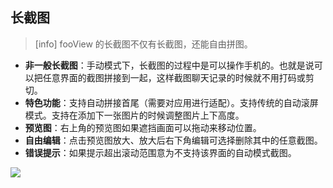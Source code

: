 ## 长截图
>[info] fooView 的长截图不仅有长截图，还能自由拼图。
* **非一般长截图**：手动模式下，长截图的过程中是可以操作手机的。也就是说可以把任意界面的截图拼接到一起，这样截图聊天记录的时候就不用打码或剪切。
* **特色功能**：支持自动拼接首尾（需要对应用进行适配）。支持传统的自动滚屏模式。支持在添加下一张图片的时候调整图片上下高度。
* **预览图**：右上角的预览图如果遮挡画面可以拖动来移动位置。
* **自由编辑**：点击预览图放大、放大后右下角编辑可选择删除其中的任意截图。
* **错误提示**：如果提示超出滚动范围意为不支持该界面的自动模式截图。

![](http://ww1.sinaimg.cn/large/6b1dd0a7ly1fzrdawrjn6j20u01fd48r.jpg)
